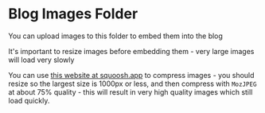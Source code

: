 # Blog Images Folder

You can upload images to this folder to embed them into the blog

It's important to resize images before embedding them - very large images will load very slowly

You can use [this website at squoosh.app](https://squoosh.app/) to compress images - you should resize so the largest size is 1000px or less, and then compress with `MozJPEG` at about 75% quality - this will result in very high quality images which still load quickly.
